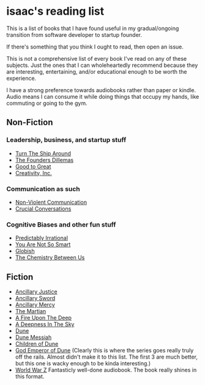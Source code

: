 # isaac's reading list

This is a list of books that I have found useful in my gradual/ongoing
transition from software developer to startup founder.

If there's something that you think I ought to read, then open an
issue.

This is not a comprehensive list of every book I've read on any of
these subjects.  Just the ones that I can wholeheartedly recommend
because they are interesting, entertaining, and/or educational enough
to be worth the experience.

I have a strong preference towards audiobooks rather than paper or
kindle.  Audio means I can consume it while doing things that occupy
my hands, like commuting or going to the gym.

## Non-Fiction

### Leadership, business, and startup stuff

* [Turn The Ship
  Around](http://smile.amazon.com/Turn-Ship-Around-Turning-Followers/dp/B00CTDYYG2)
* [The Founders
  Dillemas](http://smile.amazon.com/The-Founders-Dilemmas-Anticipating-Entrepreneurship/dp/0691158304)
* [Good to
  Great](http://smile.amazon.com/Good-Great-Some-Companies-Others/dp/B003VXI5MS)
* [Creativity,
  Inc.](http://smile.amazon.com/Creativity-Inc-Overcoming-Unseen-Inspiration/dp/B00IPJTQQW)

### Communication as such

* [Non-Violent
  Communication](http://smile.amazon.com/Nonviolent-Communication-Language-Rosenberg-Paperback/dp/B00BP0OWBW/)
* [Crucial
  Conversations](http://smile.amazon.com/Crucial-Conversations-Talking-Stakes-Second/dp/B009S8GO14)

### Cognitive Biases and other fun stuff

* [Predictably
  Irrational](http://smile.amazon.com/Predictably-Irrational-Hidden-Forces-Decisions/dp/B0014EAHNQ)
* [You Are Not So
  Smart](http://smile.amazon.com/You-Are-Not-So-Smart/dp/B006L2JP5C)
* [Globish](http://smile.amazon.com/Globish-English-Language-Became-Worlds/dp/B003OXTOWA)
* [The Chemistry Between
  Us](http://smile.amazon.com/Chemistry-Between-Us-Science-Attraction/dp/B009W4HQSE)

## Fiction

* [Ancillary
  Justice](http://smile.amazon.com/Ancillary-Justice/dp/B00GMEG9G2)
* [Ancillary
  Sword](http://smile.amazon.com/Ancillary-Sword/dp/B00O824TBM)
* [Ancillary
  Mercy](http://smile.amazon.com/Ancillary-Mercy/dp/B014JVK9IS)
* [The Martian](http://smile.amazon.com/The-Martian/dp/B00B5HO5XA)
* [A Fire Upon The
  Deep](http://smile.amazon.com/A-Fire-Upon-the-Deep/dp/B00355AR4Q)
* [A Deepness In The
  Sky](http://smile.amazon.com/A-Deepness-in-the-Sky/dp/B0030MQZY0)
* [Dune](http://smile.amazon.com/Dune/dp/B000R34YKC)
* [Dune Messiah](http://smile.amazon.com/Dune-Messiah/dp/B000WS9ZHY)
* [Children of
  Dune](http://smile.amazon.com/Children-of-Dune/dp/B0013O8X60)
* [God Emperor of
  Dune](http://smile.amazon.com/God-Emperor-of-Dune/dp/B001CA5UPM)
  (Clearly this is where the series goes really truly off the rails.
  Almost didn't make it to this list.  The first 3 are much better,
  but this one is wacky enough to be kinda interesting.)
* [World War
  Z](http://smile.amazon.com/World-War-Oral-History-Zombie/dp/B000IJ7IE4)
  Fantasticly well-done audiobook.  The book really shines in this
  format.
